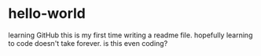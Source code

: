 # hello-world
learning GitHub
this is my first time writing a readme file.  hopefully learning to code doesn't take forever.  is this even coding?
